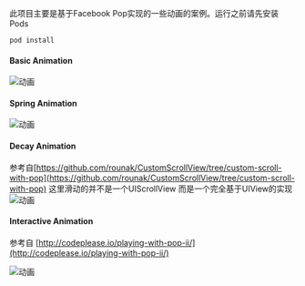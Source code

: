 此项目主要是基于Facebook Pop实现的一些动画的案例。运行之前请先安装Pods

    pod install

#### Basic Animation
![动画](http://ww2.sinaimg.cn/mw1024/65cc0af7gw1egmzocxrx7g206g0bq3zj.gif)

#### Spring Animation
![动画](http://ww1.sinaimg.cn/mw1024/65cc0af7gw1egmzoc3dkxg206g0bqdii.gif)

#### Decay Animation  
参考自[https://github.com/rounak/CustomScrollView/tree/custom-scroll-with-pop](https://github.com/rounak/CustomScrollView/tree/custom-scroll-with-pop)
这里滑动的并不是一个UIScrollView 而是一个完全基于UIView的实现
![动画](http://ww3.sinaimg.cn/mw1024/65cc0af7gw1egmzoapnqwg206i0bm7nn.gif)

#### Interactive Animation
参考自 [http://codeplease.io/playing-with-pop-ii/](http://codeplease.io/playing-with-pop-ii/)

![动画](http://ww3.sinaimg.cn/mw1024/65cc0af7gw1egmzobh53fg206i0bmq6b.gif)
